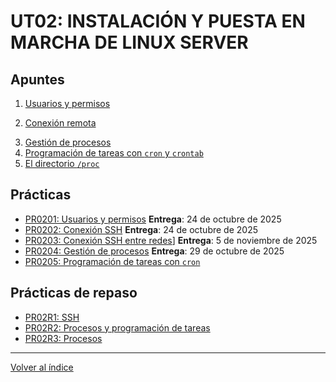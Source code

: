 # UT02: INSTALACIÓN Y PUESTA EN MARCHA DE LINUX SERVER

## Apuntes

1. [Usuarios y permisos](./apuntes/1_usuarios_permisos.md)
<!-- 2. [Redes Linux](./apuntes/2_redes_linux.md) -->
2. [Conexión remota](./apuntes/3_conexion_remota.md)
<!-- 4. [Almacenamiento y discos](./apuntes/4_almacenamiento_discos.md) (**REPASO**) -->
3. [Gestión de procesos](./apuntes/5_procesos.md)
4. [Programación de tareas con `cron` y `crontab`](./apuntes/6_cron.md)
5. [El directorio `/proc`](./apuntes/7_directorio_proc.md)


## Prácticas

- [PR0201: Usuarios y permisos](./practicas/pr0201_usuarios_permisos.md) **Entrega**: 24 de octubre de 2025
- [PR0202: Conexión SSH](./practicas/pr0202_ssh.md) **Entrega**: 24 de octubre de 2025
- [PR0203: Conexión SSH entre redes](./practicas/PR02R1_ssh.md)] **Entrega**: 5 de noviembre de 2025
- [PR0204: Gestión de procesos](./practicas/PR0204_procesos.md) **Entrega**: 29 de octubre de 2025
- [PR0205: Programación de tareas con `cron`](./practicas/pr0205_cron.md)

## Prácticas de repaso

- [PR02R1: SSH](./practicas/pr0203_ssh_varios_usuarios.md)
- [PR02R2: Procesos y programación de tareas](./practicas/PR02R2_cron.md)
- [PR02R3: Procesos](./practicas/PR02R3_procesos.md)


--- 

[Volver al índice](../index.md)
